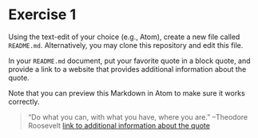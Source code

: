 # Exercise 1
Using the text-edit of your choice (e.g., Atom), create a new file called `README.md`. Alternatively, you may clone this repository and edit this file.

In your `README.md` document, put your favorite quote in a block quote, and provide a link to a website that provides additional information about the quote.

Note that you can preview this Markdown in Atom to make sure it works correctly.

>“Do what you can, with what you have, where you are.” –Theodore Roosevelt
[link to additional information about the quote](https://addicted2success.com/quotes/6-great-lessons-you-can-learn-from-theodore-roosevelt/) 